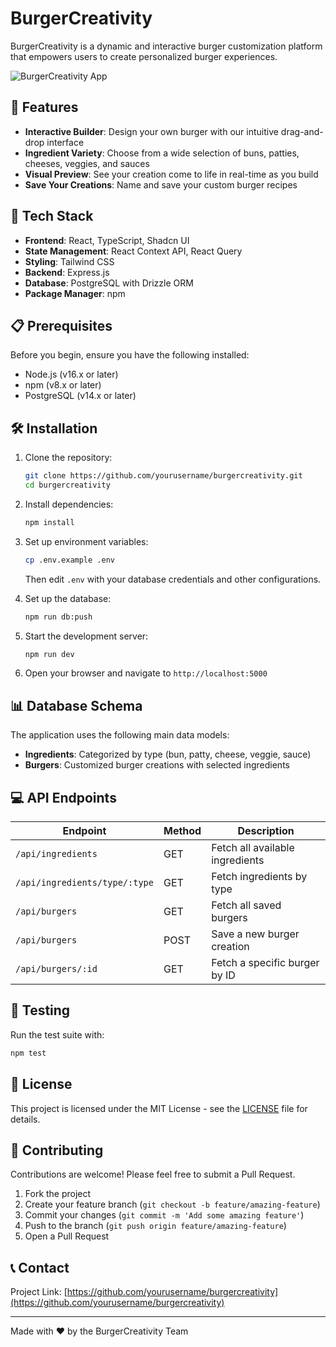 # BurgerCreativity

BurgerCreativity is a dynamic and interactive burger customization platform that empowers users to create personalized burger experiences.

![BurgerCreativity App](docs/app-screenshot.png)

## 🍔 Features

- **Interactive Builder**: Design your own burger with our intuitive drag-and-drop interface
- **Ingredient Variety**: Choose from a wide selection of buns, patties, cheeses, veggies, and sauces
- **Visual Preview**: See your creation come to life in real-time as you build
- **Save Your Creations**: Name and save your custom burger recipes

## 🚀 Tech Stack

- **Frontend**: React, TypeScript, Shadcn UI
- **State Management**: React Context API, React Query
- **Styling**: Tailwind CSS
- **Backend**: Express.js
- **Database**: PostgreSQL with Drizzle ORM
- **Package Manager**: npm

## 📋 Prerequisites

Before you begin, ensure you have the following installed:
- Node.js (v16.x or later)
- npm (v8.x or later)
- PostgreSQL (v14.x or later)

## 🛠️ Installation

1. Clone the repository:
   ```bash
   git clone https://github.com/yourusername/burgercreativity.git
   cd burgercreativity
   ```

2. Install dependencies:
   ```bash
   npm install
   ```

3. Set up environment variables:
   ```bash
   cp .env.example .env
   ```
   Then edit `.env` with your database credentials and other configurations.

4. Set up the database:
   ```bash
   npm run db:push
   ```

5. Start the development server:
   ```bash
   npm run dev
   ```

6. Open your browser and navigate to `http://localhost:5000`

## 📊 Database Schema

The application uses the following main data models:

- **Ingredients**: Categorized by type (bun, patty, cheese, veggie, sauce)
- **Burgers**: Customized burger creations with selected ingredients

## 💻 API Endpoints

| Endpoint | Method | Description |
|----------|--------|-------------|
| `/api/ingredients` | GET | Fetch all available ingredients |
| `/api/ingredients/type/:type` | GET | Fetch ingredients by type |
| `/api/burgers` | GET | Fetch all saved burgers |
| `/api/burgers` | POST | Save a new burger creation |
| `/api/burgers/:id` | GET | Fetch a specific burger by ID |

## 🧪 Testing

Run the test suite with:

```bash
npm test
```

## 📝 License

This project is licensed under the MIT License - see the [LICENSE](LICENSE) file for details.

## 🤝 Contributing

Contributions are welcome! Please feel free to submit a Pull Request.

1. Fork the project
2. Create your feature branch (`git checkout -b feature/amazing-feature`)
3. Commit your changes (`git commit -m 'Add some amazing feature'`)
4. Push to the branch (`git push origin feature/amazing-feature`)
5. Open a Pull Request

## 📞 Contact

Project Link: [https://github.com/yourusername/burgercreativity](https://github.com/yourusername/burgercreativity)

---

Made with ❤️ by the BurgerCreativity Team